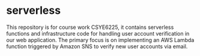 # serverless
This repository is for course work CSYE6225, it contains serverless functions and infrastructure code for handling user account verification in our web application. The primary focus is on implementing an AWS Lambda function triggered by Amazon SNS to verify new user accounts via email.
